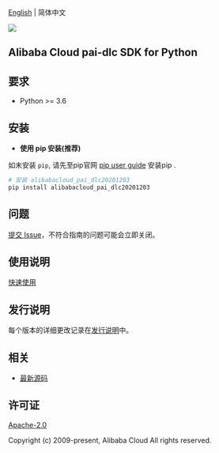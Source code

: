 [English](README.md) | 简体中文

![](https://aliyunsdk-pages.alicdn.com/icons/AlibabaCloud.svg)

## Alibaba Cloud pai-dlc SDK for Python

## 要求

- Python >= 3.6

## 安装

- **使用 pip 安装(推荐)**

如未安装 `pip`, 请先至pip官网 [pip user guide](https://pip.pypa.io/en/stable/installing/ "pip User Guide") 安装pip .

```bash
# 安装 alibabacloud_pai_dlc20201203
pip install alibabacloud_pai_dlc20201203
```

## 问题

[提交 Issue](https://github.com/aliyun/alibabacloud-python-sdk/issues/new)，不符合指南的问题可能会立即关闭。

## 使用说明

[快速使用](https://github.com/aliyun/alibabacloud-python-sdk/blob/master/docs/0-Usage-CN.md#%E5%BF%AB%E9%80%9F%E4%BD%BF%E7%94%A8)

## 发行说明

每个版本的详细更改记录在[发行说明](https://github.com/aliyun/alibabacloud-python-sdk/blob/master/pai-dlc-20201203/ChangeLog.md)中。

## 相关

- [最新源码](https://github.com/aliyun/alibabacloud-python-sdk/)

## 许可证

[Apache-2.0](http://www.apache.org/licenses/LICENSE-2.0)

Copyright (c) 2009-present, Alibaba Cloud All rights reserved.
